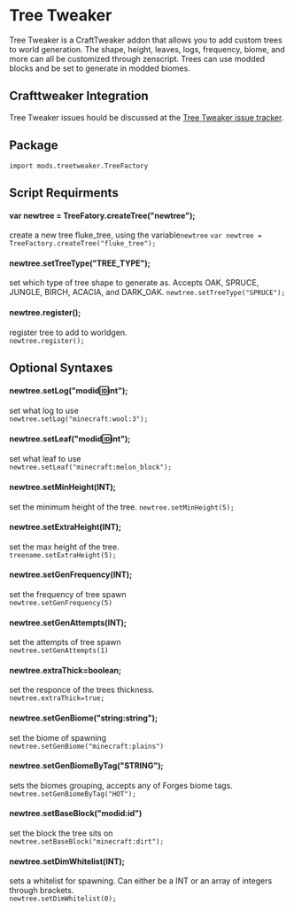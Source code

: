 
# Tree Tweaker

Tree Tweaker is a CraftTweaker addon that allows you to add custom trees to world generation. The shape, height, leaves, logs, frequency, biome, and more can all be customized through zenscript. Trees can use modded blocks and be set to generate in modded biomes. 

## Crafttweaker Integration

Tree Tweaker issues hould be discussed at the [Tree Tweaker issue tracker](https://github.com/superfluke/treetweaker/issues).

## Package
`import mods.treetweaker.TreeFactory`

## Script Requirments
#### var **newtree = TreeFatory.createTree("newtree");** 
create a new tree fluke_tree, using the variable`newtree`
`var newtree = TreeFactory.createTree("fluke_tree"); `

#### newtree.setTreeType("TREE_TYPE");
set which type of tree shape to generate as. Accepts OAK, SPRUCE, JUNGLE, BIRCH, ACACIA, and DARK_OAK.
`newtree.setTreeType("SPRUCE");`

#### newtree.register(); 
register tree to add to worldgen.  
`newtree.register();`

## Optional Syntaxes

#### newtree.setLog("modid:id:int");
set what log to use  
`newtree.setLog("minecraft:wool:3");`

#### newtree.setLeaf("modid:id:int");
set what leaf to use  
`newtree.setLeaf("minecraft:melon_block");`

#### newtree.setMinHeight(INT); 
set the minimum height of the tree.
`newtree.setMinHeight(5);`

#### newtree.setExtraHeight(INT);
set the max height of the tree.  
`treename.setExtraHeight(5);`

#### newtree.setGenFrequency(INT); 
set the frequency of tree spawn  
`newtree.setGenFrequency(5)`

#### newtree.setGenAttempts(INT); 
set the attempts of tree spawn  
`newtree.setGenAttempts(1)`

#### newtree.extraThick=boolean;
set the responce of the trees thickness.  
`newtree.extraThick=true;`

#### newtree.setGenBiome("string:string"); 
set the biome of spawning    
`newtree.setGenBiome("minecraft:plains")`

#### newtree.setGenBiomeByTag("STRING");
sets the biomes grouping, accepts any of Forges biome tags.
`newtree.setGenBiomeByTag("HOT");`

#### newtree.setBaseBlock("modid:id")
set the block the tree sits on  
`newtree.setBaseBlock("minecraft:dirt");`

#### newtree.setDimWhitelist(INT); 
sets a whitelist for spawning. Can either be a INT or an array of integers through brackets.  
`newtree.setDimWhitelist(0);`
